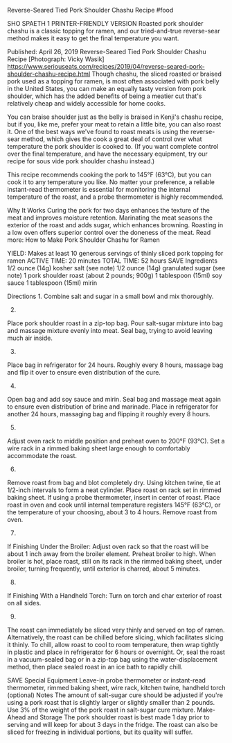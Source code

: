 Reverse-Seared Tied Pork Shoulder Chashu Recipe
#food 

SHO SPAETH
1     PRINTER-FRIENDLY VERSION
Roasted pork shoulder chashu is a classic topping for ramen, and our tried-and-true reverse-sear method makes it easy to get the final temperature you want.

Published: April 26, 2019
Reverse-Seared Tied Pork Shoulder Chashu Recipe
[Photograph: Vicky Wasik]
https://www.seriouseats.com/recipes/2019/04/reverse-seared-pork-shoulder-chashu-recipe.html
Though chashu, the sliced roasted or braised pork used as a topping for ramen, is most often associated with pork belly in the United States, you can make an equally tasty version from pork shoulder, which has the added benefits of being a meatier cut that's relatively cheap and widely accessible for home cooks.

You can braise shoulder just as the belly is braised in Kenji's chashu recipe, but if you, like me, prefer your meat to retain a little bite, you can also roast it. One of the best ways we've found to roast meats is using the reverse-sear method, which gives the cook a great deal of control over what temperature the pork shoulder is cooked to. (If you want complete control over the final temperature, and have the necessary equipment, try our recipe for sous vide pork shoulder chashu instead.)

This recipe recommends cooking the pork to 145°F (63°C), but you can cook it to any temperature you like. No matter your preference, a reliable instant-read thermometer is essential for monitoring the internal temperature of the roast, and a probe thermometer is highly recommended.

Why It Works
Curing the pork for two days enhances the texture of the meat and improves moisture retention.
Marinating the meat seasons the exterior of the roast and adds sugar, which enhances browning.
Roasting in a low oven offers superior control over the doneness of the meat.
Read more: How to Make Pork Shoulder Chashu for Ramen

YIELD:
Makes at least 10 generous servings of thinly sliced pork topping for ramen
ACTIVE TIME:
20 minutes
TOTAL TIME:
52 hours
 SAVE
Ingredients
1/2 ounce (14g) kosher salt (see note)
1/2 ounce (14g) granulated sugar (see note)
1 pork shoulder roast (about 2 pounds; 900g)
1 tablespoon (15ml) soy sauce
1 tablespoon (15ml) mirin

Directions
1.
Combine salt and sugar in a small bowl and mix thoroughly.

2.
Place pork shoulder roast in a zip-top bag. Pour salt-sugar mixture into bag and massage mixture evenly into meat. Seal bag, trying to avoid leaving much air inside.

3.
Place bag in refrigerator for 24 hours. Roughly every 8 hours, massage bag and flip it over to ensure even distribution of the cure.

4.
Open bag and add soy sauce and mirin. Seal bag and massage meat again to ensure even distribution of brine and marinade. Place in refrigerator for another 24 hours, massaging bag and flipping it roughly every 8 hours.

5.
Adjust oven rack to middle position and preheat oven to 200°F (93°C). Set a wire rack in a rimmed baking sheet large enough to comfortably accommodate the roast.

6.
Remove roast from bag and blot completely dry. Using kitchen twine, tie at 1/2-inch intervals to form a neat cylinder. Place roast on rack set in rimmed baking sheet. If using a probe thermometer, insert in center of roast. Place roast in oven and cook until internal temperature registers 145°F (63°C), or the temperature of your choosing, about 3 to 4 hours. Remove roast from oven.

7.
If Finishing Under the Broiler: Adjust oven rack so that the roast will be about 1 inch away from the broiler element. Preheat broiler to high. When broiler is hot, place roast, still on its rack in the rimmed baking sheet, under broiler, turning frequently, until exterior is charred, about 5 minutes.

8.
If Finishing With a Handheld Torch: Turn on torch and char exterior of roast on all sides.

9.
The roast can immediately be sliced very thinly and served on top of ramen. Alternatively, the roast can be chilled before slicing, which facilitates slicing it thinly. To chill, allow roast to cool to room temperature, then wrap tightly in plastic and place in refrigerator for 6 hours or overnight. Or, seal the roast in a vacuum-sealed bag or in a zip-top bag using the water-displacement method, then place sealed roast in an ice bath to rapidly chill.

 SAVE
Special Equipment
Leave-in probe thermometer or instant-read thermometer, rimmed baking sheet, wire rack, kitchen twine, handheld torch (optional)
Notes
The amount of salt-sugar cure should be adjusted if you're using a pork roast that is slightly larger or slightly smaller than 2 pounds. Use 3% of the weight of the pork roast in salt-sugar cure mixture.
Make-Ahead and Storage
The pork shoulder roast is best made 1 day prior to serving and will keep for about 3 days in the fridge. The roast can also be sliced for freezing in individual portions, but its quality will suffer.